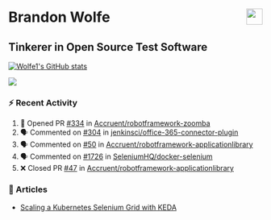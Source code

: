 Brandon Wolfe <a href="https://www.linkedin.com/in/brandon-wolfe1" target="_blank" rel="noreferrer"><img src="https://raw.githubusercontent.com/danielcranney/readme-generator/main/public/icons/socials/linkedin.svg" width="32" height="32" align="right"/></a>
==============================
Tinkerer in Open Source Test Software
-----------------------------

<p align="left"><a href="http://www.github.com/Wolfe1"><img src="https://github-readme-stats.vercel.app/api?username=Wolfe1&show_icons=true&hide=&count_private=true&title_color=0891b2&text_color=ffffff&icon_color=0891b2&bg_color=1c1917&hide_border=true&show_icons=true" alt="Wolfe1's GitHub stats" /></a></p>
<p align="left"><a href="http://www.github.com/Wolfe1"><img src="https://github-readme-streak-stats.herokuapp.com/?user=Wolfe1&stroke=ffffff&background=1c1917&ring=0891b2&fire=0891b2&currStreakNum=ffffff&currStreakLabel=0891b2&sideNums=ffffff&sideLabels=ffffff&dates=ffffff&hide_border=true" /></a></p>

### :zap: Recent Activity
<!--START_SECTION:activity-->
1. 💪 Opened PR [#334](https://github.com/Accruent/robotframework-zoomba/pull/334) in [Accruent/robotframework-zoomba](https://github.com/Accruent/robotframework-zoomba)
2. 🗣 Commented on [#304](https://github.com/jenkinsci/office-365-connector-plugin/issues/304) in [jenkinsci/office-365-connector-plugin](https://github.com/jenkinsci/office-365-connector-plugin)
3. 🗣 Commented on [#50](https://github.com/Accruent/robotframework-applicationlibrary/issues/50) in [Accruent/robotframework-applicationlibrary](https://github.com/Accruent/robotframework-applicationlibrary)
4. 🗣 Commented on [#1726](https://github.com/SeleniumHQ/docker-selenium/issues/1726) in [SeleniumHQ/docker-selenium](https://github.com/SeleniumHQ/docker-selenium)
5. ❌ Closed PR [#47](https://github.com/Accruent/robotframework-applicationlibrary/pull/47) in [Accruent/robotframework-applicationlibrary](https://github.com/Accruent/robotframework-applicationlibrary)
<!--END_SECTION:activity-->

### :newspaper: Articles
- [Scaling a Kubernetes Selenium Grid with KEDA](https://www.linkedin.com/pulse/scaling-kubernetes-selenium-grid-keda-brandon-wolfe)
